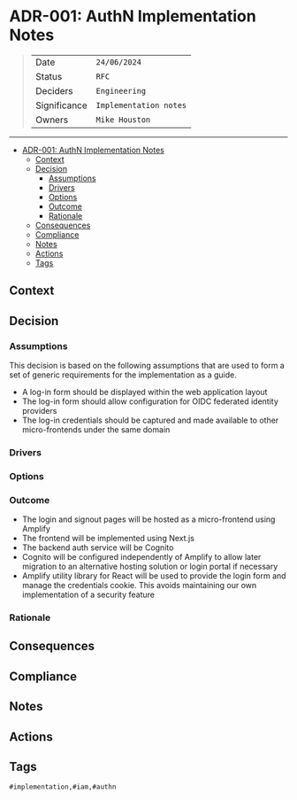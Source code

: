 # ADR-001: AuthN Implementation Notes

>|              |                        |
>| ------------ |------------------------|
>| Date         | `24/06/2024`           |
>| Status       | `RFC`                  |
>| Deciders     | `Engineering`          |
>| Significance | `Implementation notes` |
>| Owners       | `Mike Houston`         |

---

- [ADR-001: AuthN Implementation Notes](#adr-001-authn-implementation-notes)
  - [Context](#context)
  - [Decision](#decision)
    - [Assumptions](#assumptions)
    - [Drivers](#drivers)
    - [Options](#options)
    - [Outcome](#outcome)
    - [Rationale](#rationale)
  - [Consequences](#consequences)
  - [Compliance](#compliance)
  - [Notes](#notes)
  - [Actions](#actions)
  - [Tags](#tags)

## Context



## Decision

### Assumptions

This decision is based on the following assumptions that are used to form a set of generic requirements for the implementation as a guide.

* A log-in form should be displayed within the web application layout
* The log-in form should allow configuration for OIDC federated
  identity providers
* The log-in credentials should be captured and made available to
  other micro-frontends under the same domain

### Drivers



### Options



### Outcome

* The login and signout pages will be hosted as a micro-frontend
  using Amplify
* The frontend will be implemented using Next.js
* The backend auth service will be Cognito
* Cognito will be configured independently of Amplify to allow
  later migration to an alternative hosting solution or login
  portal if necessary
* Amplify utility library for React will be used to provide the
  login form and manage the credentials cookie. This avoids
  maintaining our own implementation of a security feature

### Rationale


## Consequences


## Compliance


## Notes


## Actions

## Tags

`#implementation,#iam,#authn`
